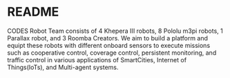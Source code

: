 # README

CODES Robot Team consists of 4 Khepera III robots, 8 Pololu m3pi robots, 1 Parallax robot, and 3 Roomba Creators.
We aim to build a platform and equipt these robots with different onboard sensors to execute missions such as cooperative control, coverage control, persistent monitoring, and traffic control in various applications of SmartCities, Internet of Things(IoTs), and Multi-agent systems.



